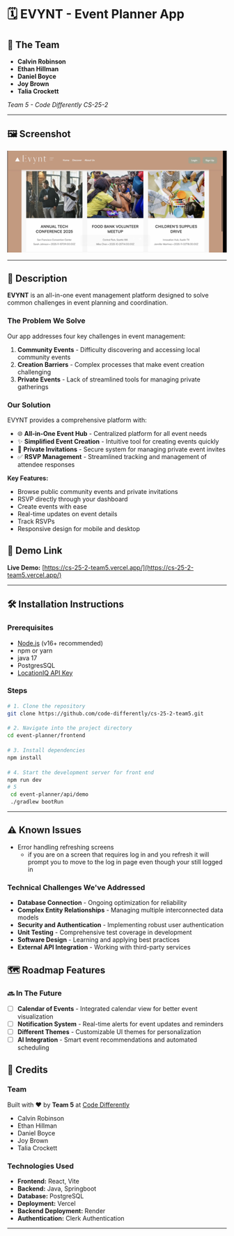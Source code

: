 # 🗓️ EVYNT - Event Planner App

## 📌 The Team
- **Calvin Robinson**
- **Ethan Hillman**
- **Daniel Boyce**
- **Joy Brown**
- **Talia Crockett**

*Team 5 - Code Differently CS-25-2*

---

## 🖼️ Screenshot
<img src="./event-planner/Read_Me/Website-Image.png" alt="photo of our website" />

---

## 📝 Description
**EVYNT** is an all-in-one event management platform designed to solve common challenges in event planning and coordination.

### The Problem We Solve
Our app addresses four key challenges in event management:
1. **Community Events** - Difficulty discovering and accessing local community events
2. **Creation Barriers** - Complex processes that make event creation challenging
3. **Private Events** - Lack of streamlined tools for managing private gatherings

### Our Solution
EVYNT provides a comprehensive platform with:
- 🌐 **All-in-One Event Hub** - Centralized platform for all event needs
- ✨ **Simplified Event Creation** - Intuitive tool for creating events quickly
- 📨 **Private Invitations** - Secure system for managing private event invites
- ✅ **RSVP Management** - Streamlined tracking and management of attendee responses

**Key Features:**
- Browse public community events and private invitations
- RSVP directly through your dashboard
- Create events with ease
- Real-time updates on event details
- Track RSVPs
- Responsive design for mobile and desktop


## 🚀 Demo Link
**Live Demo:** [https://cs-25-2-team5.vercel.app/](https://cs-25-2-team5.vercel.app/)

---

## 🛠️ Installation Instructions

### Prerequisites
- [Node.js](https://nodejs.org/) (v16+ recommended)  
- npm or yarn
- java 17
- PostgresSQL 
- [LocationIQ API Key ](https://docs.locationiq.com/docs/search-forward-geocoding?_gl=1*xiem2h*_ga*OTk2NjI1MDEuMTc2MTQ5ODY0NQ..*_ga_TRV5GF9KFC*czE3NjE1Mjk5MTUkbzQkZzEkdDE3NjE1Mjk5MTckajU4JGwwJGgw)

### Steps
```bash
# 1. Clone the repository
git clone https://github.com/code-differently/cs-25-2-team5.git

# 2. Navigate into the project directory
cd event-planner/frontend

# 3. Install dependencies
npm install

# 4. Start the development server for front end
npm run dev
# 5
 cd event-planner/api/demo
 ./gradlew bootRun
```
---

## ⚠️ Known Issues
- Error handling refreshing screens
    - if you are on a screen that requires log in and you refresh it will prompt you to move to the log in page even though your still logged in

### Technical Challenges We've Addressed
- **Database Connection** - Ongoing optimization for reliability
- **Complex Entity Relationships** - Managing multiple interconnected data models
- **Security and Authentication** - Implementing robust user authentication
- **Unit Testing** - Comprehensive test coverage in development
- **Software Design** - Learning and applying best practices
- **External API Integration** - Working with third-party services

## 🗺️ Roadmap Features

### 🔜 In The Future
- [ ] **Calendar of Events** - Integrated calendar view for better event visualization
- [ ] **Notification System** - Real-time alerts for event updates and reminders
- [ ] **Different Themes** - Customizable UI themes for personalization
- [ ] **AI Integration** - Smart event recommendations and automated scheduling

## 🙏 Credits

### Team
Built with ❤️ by **Team 5** at [Code Differently](https://codedifferently.com/)
- Calvin Robinson
- Ethan Hillman
- Daniel Boyce
- Joy Brown
- Talia Crockett

### Technologies Used
- **Frontend:** React, Vite
- **Backend:** Java, Springboot
- **Database:** PostgreSQL
- **Deployment:** Vercel
- **Backend Deployment:** Render
- **Authentication:** Clerk Authentication

---

